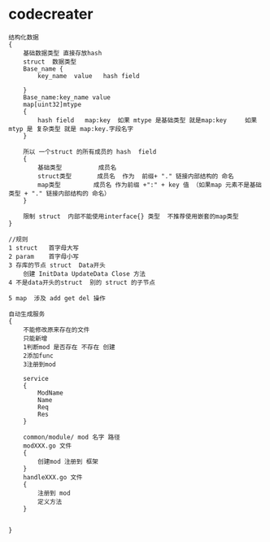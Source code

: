 # codecreater
	结构化数据
	{
		基础数据类型 直接存放hash
		struct  数据类型
		Base_name {
			key_name  value   hash field
			
		}
		Base_name:key_name value
		map[uint32]mtype
		{
			hash field   map:key  如果 mtype 是基础类型 就是map:key     如果mtyp 是 复杂类型 就是 map:key.字段名字
		}
		
		所以 一个struct 的所有成员的 hash  field
		{
			基础类型          成员名
			struct类型       成员名  作为  前缀+ "." 链接内部结构的 命名
			map类型         成员名 作为前缀 +":" + key 值 （如果map 元素不是基础类型 + "." 链接内部结构的 命名）
		}
		 
		限制 struct  内部不能使用interface{} 类型  不推荐使用嵌套的map类型
	}
	
	//规则
	1 struct   首字母大写
	2 param    首字母小写
	3 存库的节点 struct  Data开头
		创建 InitData UpdateData Close 方法
	4 不是data开头的struct  别的 struct 的子节点
	
	5 map  涉及 add get del 操作
	
	自动生成服务
	{
		不能修改原来存在的文件
		只能新增
		1判断mod 是否存在 不存在 创建
		2添加func
		3注册到mod
		
		service
		{
			ModName
			Name
			Req
			Res
		}
		
		common/module/ mod 名字 路径
		modXXX.go 文件
		{
			创建mod 注册到 框架
		}
		handleXXX.go 文件
		{
			注册到 mod
			定义方法	
		}
		
		
	}